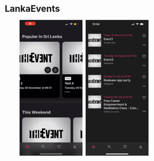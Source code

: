# LankaEvents

<div style="display: flex; justify-content: center; gap: 10px;">
<img src="LankaEventsFront/assets/preview/preview1.PNG" alt="Alt Text" width="200">
<img src="LankaEventsFront/assets/preview/preview2.PNG" alt="Alt Text" width="200">
</div>
